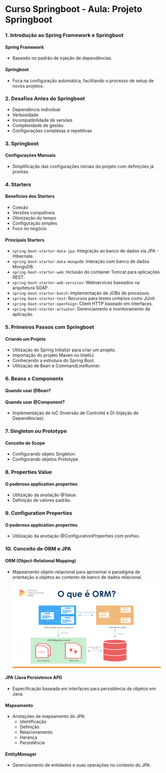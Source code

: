 # Curso Springboot - Aula: Projeto Springboot

### 1. Introdução ao Spring Framework e Springboot

#### Spring Framework
- Baseado no padrão de injeção de dependências.

#### Springboot
- Foca na configuração automática, facilitando o processo de setup de novos projetos.

### 2. Desafios Antes do Springboot
- Dependência individual
- Verbosidade
- Incompatibilidade de versões
- Complexidade de gestão
- Configurações complexas e repetitivas

### 3. Springboot

#### Configurações Manuais
- Simplificação das configurações iniciais do projeto com definições já prontas.

### 4. Starters

#### Benefícios dos Starters
- Coesão
- Versões compatíveis
- Otimização do tempo
- Configuração simples
- Foco no negócio

#### Principais Starters
- `spring-boot-starter-data-jpa`: Integração ao banco de dados via JPA - Hibernate.
- `spring-boot-starter-data-mongodb`: Interação com banco de dados MongoDB.
- `spring-boot-starter-web`: Inclusão do container Tomcat para aplicações REST.
- `spring-boot-starter-web-services`: Webservices baseados na arquitetura SOAP.
- `spring-boot-starter-batch`: Implementação de JOBs de processos.
- `spring-boot-starter-test`: Recursos para testes unitários como JUnit.
- `spring-boot-starter-openfeign`: Client HTTP baseado em interfaces.
- `spring-boot-starter-actuator`: Gerenciamento e monitoramento da aplicação.

### 5. Primeiros Passos com Springboot

#### Criando um Projeto
- Utilização do Spring Initializr para criar um projeto.
- Importação do projeto Maven no IntelliJ.
- Conhecendo a estrutura do Spring Boot.
- Utilização de Bean e CommandLineRunner.

### 6. Beans x Components

#### Quando usar @Bean?
#### Quando usar @Component?
- Implementação de IoC (Inversão de Controle) e DI (Injeção de Dependências).

### 7. Singleton ou Prototype

#### Conceito de Scope
- Configurando objeto Singleton.
- Configurando objetos Prototype.

### 8. Properties Value

#### O poderoso application.properties
- Utilização da anotação @Value.
- Definição de valores padrão.

### 9. Configuration Properties

#### O poderoso application.properties
- Utilização da anotação @ConfigurationProperties com prefixo.

### 10. Conceito de ORM e JPA

#### ORM (Object-Relational Mapping)
- Mapeamento objeto-relacional para aproximar o paradigma de orientação a objetos ao contexto de banco de dados relacional.

  ![Texto Alternativo](https://github.com/naticost/Estudos-Java/blob/main/CursoJavaDeveloper/SpringBoot/img/Curso%20Springboot%20-%20Aula%20-%20Projeto%20Springboot.pptx%20(1).png)


#### JPA (Java Persistence API)
- Especificação baseada em interfaces para persistência de objetos em Java.

#### Mapeamento
- Anotações de mapeamento do JPA:
  - Identificação
  - Definição
  - Relacionamento
  - Herança
  - Persistência

#### EntityManager
- Gerenciamento de entidades e suas operações no contexto do JPA.
